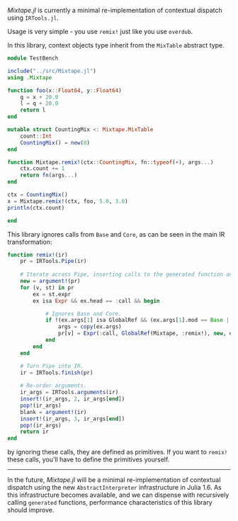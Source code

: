 _Mixtape.jl_ is currently a minimal re-implementation of contextual dispatch using `IRTools.jl`.

Usage is very simple - you use `remix!` just like you use `overdub`.

In this library, context objects type inherit from the `MixTable` abstract type.

```julia
module TestBench

include("../src/Mixtape.jl")
using .Mixtape

function foo(x::Float64, y::Float64)
    q = x + 20.0
    l = q + 20.0
    return l
end

mutable struct CountingMix <: Mixtape.MixTable
    count::Int
    CountingMix() = new(0)
end

function Mixtape.remix!(ctx::CountingMix, fn::typeof(+), args...)
    ctx.count += 1
    return fn(args...)
end

ctx = CountingMix()
x = Mixtape.remix!(ctx, foo, 5.0, 3.0)
println(ctx.count)

end
```

This library ignores calls from `Base` and `Core`, as can be seen in the main IR transformation:

```julia
function remix!(ir)
    pr = IRTools.Pipe(ir)
   
    # Iterate across Pipe, inserting calls to the generated function and inserting the context argument.
    new = argument!(pr)
    for (v, st) in pr
        ex = st.expr
        ex isa Expr && ex.head == :call && begin

            # Ignores Base and Core.
            if !(ex.args[1] isa GlobalRef && (ex.args[1].mod == Base || ex.args[1].mod == Core))
                args = copy(ex.args)
                pr[v] = Expr(:call, GlobalRef(Mixtape, :remix!), new, ex.args...)
            end
        end
    end

    # Turn Pipe into IR.
    ir = IRTools.finish(pr)
    
    # Re-order arguments.
    ir_args = IRTools.arguments(ir)
    insert!(ir_args, 2, ir_args[end])
    pop!(ir_args)
    blank = argument!(ir)
    insert!(ir_args, 3, ir_args[end])
    pop!(ir_args)
    return ir
end
```
by ignoring these calls, they are defined as primitives. If you want to `remix!` these calls, you'll have to define the primitives yourself.

---

In the future, _Mixtape.jl_ will be a minimal re-implementation of contextual dispatch using the new `AbstractInterpreter` infrastructure in Julia 1.6. As this infrastructure becomes available, and we can dispense with recursively calling `generated` functions, performance characteristics of this library should improve.
